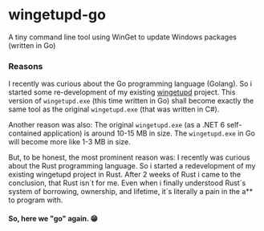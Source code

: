 # wingetupd-go
A tiny command line tool using WinGet to update Windows packages (written in Go) 

### Reasons

I recently was curious about the Go programming language (Golang). So i started some re-development of my existing [wingetupd](https://github.com/MBODM/wingetupd) project. This version of `wingetupd.exe` (this time written in Go) shall become exactly the same tool as the original `wingetupd.exe` (that was written in C#).

Another reason was also:
The original `wingetupd.exe` (as a .NET 6 self-contained application) is around 10-15 MB in size. The `wingetupd.exe` in Go will become more like 1-3 MB in size.

But, to be honest, the most prominent reason was:
I recently was curious about the Rust programming language. So i started a redevelopment of my existing wingetupd project in Rust. After 2 weeks of Rust i came to the conclusion, that Rust isn´t for me. Even when i finally understood Rust´s system of borrowing, ownership, and lifetime, it´s literally a pain in the a** to program with.

#### So, here we "go" again. 😁
